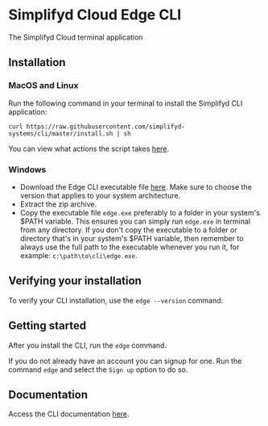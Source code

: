 # Simplifyd Cloud Edge CLI
The Simplifyd Cloud terminal application

## Installation

### MacOS and Linux
Run the following command in your terminal to install the Simplifyd CLI application:
```
curl https://raw.githubusercontent.com/simplifyd-systems/cli/master/install.sh | sh
```

You can view what actions the script takes [here](https://raw.githubusercontent.com/simplifyd-systems/cli/master/install.sh).

### Windows
- Download the Edge CLI executable file [here](https://github.com/simplifyd-systems/cli/releases). Make sure to choose the version that applies to your system architecture.
- Extract the zip archive.
- Copy the executable file `edge.exe` preferably to a folder in your system's $PATH variable. This ensures you can simply run `edge.exe` in terminal from any directory. If you don't copy the executable to a folder or directory that's in your system's $PATH variable, then remember to always use the full path to the executable whenever you run it, for example: `c:\path\to\cli\edge.exe`. 

## Verifying your installation
To verify your CLI installation, use the `edge --version` command:

## Getting started
After you install the CLI, run the `edge` command.

If you do not already have an account you can signup for one. Run the command `edge` and select the `Sign up` option to do so.

## Documentation
Access the CLI documentation [here](https://docs.simplifyd.com/cli-installation/).
